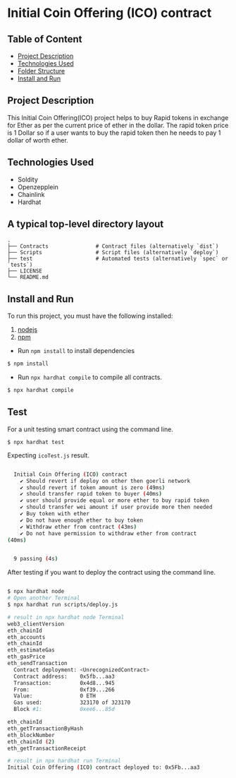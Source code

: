 # Initial Coin Offering (ICO) contract
## Table of Content

- [Project Description](#project-description)
- [Technologies Used](#technologies-used)
- [Folder Structure](#a-typical-top-level-directory-layout)
- [Install and Run](#install-and-run)

## Project Description 
This Initial Coin Offering(ICO) project helps to buy Rapid tokens in exchange for Ether as per the current price of ether in the dollar. The rapid token price is 1 Dollar so if a user wants to buy the rapid token then he needs to pay 1 dollar of worth ether.

## Technologies Used 
- Soldity
- Openzepplein
- Chainlink
- Hardhat


## A typical top-level directory layout

    .
    ├── Contracts               # Contract files (alternatively `dist`)
    ├── Scripts                 # Script files (alternatively `deploy`)
    ├── test                    # Automated tests (alternatively `spec` or `tests`)
    ├── LICENSE
    └── README.md


## Install and Run
To run this project, you must have the following installed:
1.  [nodejs](https://nodejs.org/en/)
2. [npm](https://github.com/nvm-sh/nvm)

- Run `npm install` to install dependencies
```bash
$ npm install
```
- Run `npx hardhat compile` to compile all contracts.


```bash
$ npx hardhat compile
```
## Test  
For a unit testing smart contract using the command line.

```
$ npx hardhat test
```
Expecting `icoTest.js` result.
```bash

  Initial Coin Offering (ICO) contract
    ✔ Should revert if deploy on other then goerli network
    ✔ should revert if token amount is zero (49ms)
    ✔ should transfer rapid token to buyer (40ms)
    ✔ user should provide equal or more ether to buy rapid token
    ✔ should transfer wei amount if user provide more then needed
    ✔ Buy token with ether
    ✔ Do not have enough ether to buy token
    ✔ Withdraw ether from contract (43ms)
    ✔ Do not have permission to withdraw ether from contract 
(40ms)


  9 passing (4s)

```

After testing if you want to deploy the contract using the command line.

```bash

$ npx hardhat node
# Open another Terminal
$ npx hardhat run scripts/deploy.js

# result in npx hardhat node Terminal
web3_clientVersion
eth_chainId
eth_accounts
eth_chainId
eth_estimateGas
eth_gasPrice
eth_sendTransaction
  Contract deployment: <UnrecognizedContract>
  Contract address:    0x5fb...aa3
  Transaction:         0x4d8...945
  From:                0xf39...266
  Value:               0 ETH
  Gas used:            323170 of 323170
  Block #1:            0xee6...85d

eth_chainId
eth_getTransactionByHash
eth_blockNumber
eth_chainId (2)
eth_getTransactionReceipt

# result in npx hardhat run Terminal
Initial Coin Offering (ICO) contract deployed to: 0x5Fb...aa3

```
